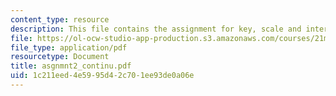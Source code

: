 ```yaml
---
content_type: resource
description: This file contains the assignment for key, scale and intervals.
file: https://ol-ocw-studio-app-production.s3.amazonaws.com/courses/21m-301-harmony-and-counterpoint-i-spring-2005/1c211eed4e5995d42c701ee93de0a06e_asgnmnt2_continu.pdf
file_type: application/pdf
resourcetype: Document
title: asgnmnt2_continu.pdf
uid: 1c211eed-4e59-95d4-2c70-1ee93de0a06e
---
```

